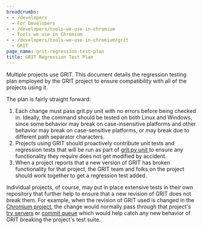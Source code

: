 ```yaml
---
breadcrumbs:
- - /developers
  - For Developers
- - /developers/tools-we-use-in-chromium
  - Tools we use in Chromium
- - /developers/tools-we-use-in-chromium/grit
  - GRIT
page_name: grit-regression-test-plan
title: GRIT Regression Test Plan
---
```


Multiple projects use GRIT. This document details the regression testing plan
employed by the GRIT project to ensure compatibility with all of the projects
using it.

The plan is fairly straight forward:

1.  Each change must pass grit.py unit with no errors before being
            checked in. Ideally, the command should be tested on both Linux and
            Windows, since some behavior may break on case-insensitive platforms
            and other behavior may break on case-sensitive platforms, or may
            break due to different path separator characters.
2.  Projects using GRIT should proactively contribute unit tests and
            regression tests that will be run as part of [grit.py unit
            ](https://code.google.com/p/grit-i18n/wiki/RegressionTestPlan)to
            ensure any functionality they require does not get modified by
            accident.
3.  When a project reports that a new version of GRIT has broken
            functionality for that project, the GRIT team and folks on the
            project should work together to get a regression test added.

Individual projects, of course, may put in place extensive tests in their own
repository that further help to ensure that a new revision of GRIT does not
break them. For example, when the revision of GRIT used is changed in the
[Chromium project](http://www.chromium.org/), the change would normally pass
through that project's [try
servers](http://www.chromium.org/developers/testing/try-server-usage) or [commit
queue](/developers/testing/commit-queue) which would help catch any new behavior
of GRIT breaking the project's test suite.